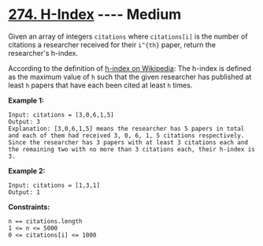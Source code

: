 # [274. H-Index](https://leetcode.com/problems/h-index/?envType=study-plan-v2&envId=top-interview-150) ---- Medium

Given an array of integers `citations` where `citations[i]` is the number of citations a researcher received for their `i^{th}` paper, return the researcher's h-index.

According to the definition of [h-index on Wikipedia](https://en.wikipedia.org/wiki/H-index): The h-index is defined as the maximum value of `h` such that the given researcher has published at least `h` papers that have each been cited at least `h` times.


**Example 1:**
```
Input: citations = [3,0,6,1,5]
Output: 3
Explanation: [3,0,6,1,5] means the researcher has 5 papers in total and each of them had received 3, 0, 6, 1, 5 citations respectively.
Since the researcher has 3 papers with at least 3 citations each and the remaining two with no more than 3 citations each, their h-index is 3.
```
**Example 2:**
```
Input: citations = [1,3,1]
Output: 1
```

**Constraints:**

`n == citations.length`  
`1 <= n <= 5000`  
`0 <= citations[i] <= 1000`